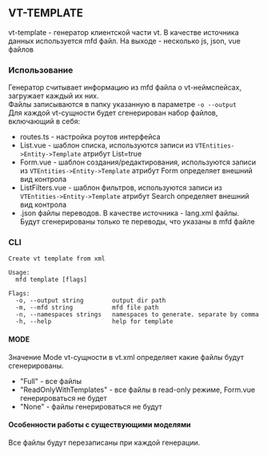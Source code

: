 ## VT-TEMPLATE

vt-template - генератор клиентской части vt. В качестве источника данных используется mfd файл. На выходе - несколько js, json, vue файлов

### Использование

Генератор считывает информацию из mfd файла о vt-неймспейсах, загружает каждый их них.     
Файлы записываются в папку указанную в параметре `-o --output`  
Для каждой vt-сущности будет сгенерирован набор файлов, включающий в себя:  
- routes.ts - настройка роутов интерфейса  
- List.vue - шаблон списка, используются записи из `VTEntities->Entity->Template` атрибут List=true
- Form.vue - шаблон создания/редактирования, используются записи из `VTEntities->Entity->Template` атрибут Form определяет внешний вид контрола
- ListFilters.vue - шаблон фильтров, используются записи из `VTEntities->Entity->Template` атрибут Search определяет внешний вид контрола
- .json файлы переводов. В качестве источника - lang.xml файлы. Будут сгенерированы только те переводы, что указаны в mfd файле
                                                                      
### CLI

```
Create vt template from xml

Usage:
  mfd template [flags]

Flags:
  -o, --output string        output dir path
  -m, --mfd string           mfd file path
  -n, --namespaces strings   namespaces to generate. separate by comma
  -h, --help                 help for template

```

#### MODE

Значение Mode vt-сущности в vt.xml определяет какие файлы будут сгенерированы.
- "Full" - все файлы
- "ReadOnlyWithTemplates" - все файлы в read-only режиме, Form.vue генерироваться не будет
- "None" - файлы генерироваться не будут

#### Особенности работы с существующими моделями

Все файлы будут перезаписаны при каждой генерации.
